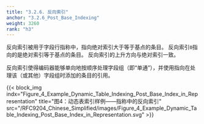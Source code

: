 ```yaml
---
title: "3.2.6. 反向索引"
anchor: "3.2.6_Post_Base_Indexing"
weight: 3260
rank: "h3"
---
```


反向索引被用于字段行指称中，指向绝对索引大于等于基点的条目。
反向索引`0`指向的是绝对索引等于基点的条目。
反向索引的上升方向与绝对索引一致。

反向索引使得编码器能够单向地按顺序处理字段组（即“单通”），并使用指向在处理该（或其他）字段组时添加的条目的引用。

{{< block_img
indx="Figure_4_Example_Dynamic_Table_Indexing_Post_Base_Index_in_Representation"
title="图4：动态表索引样例——指称中的反向索引"
src="/RFC9204_Chinese_Simplified/images/Figure_4_Example_Dynamic_Table_Indexing_Post_Base_Index_in_Representation.svg" >}}
